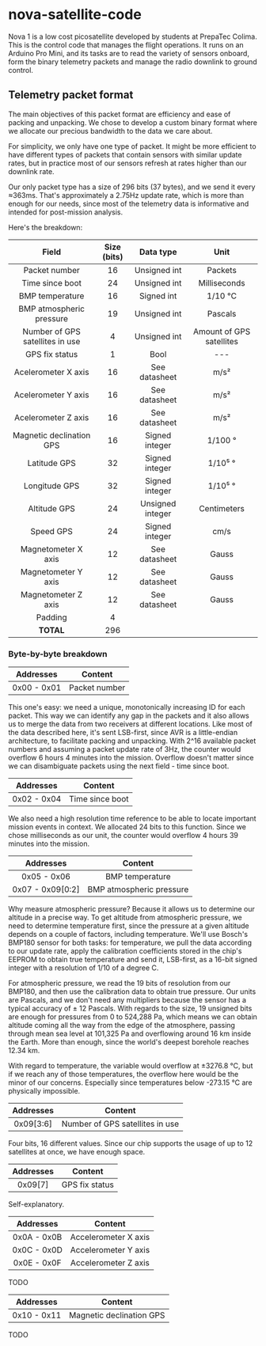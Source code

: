 # nova-satellite-code
Nova 1 is a low cost picosatellite developed by students at PrepaTec Colima. 
This is the control code that manages the flight operations. It runs on an Arduino Pro Mini, and its tasks are to read the variety of sensors onboard, form the binary telemetry packets and manage the radio downlink to ground control.

## Telemetry packet format
The main objectives of this packet format are efficiency and ease of packing and unpacking. We chose to develop a custom binary format where we allocate our precious bandwidth to the data we care about. 

For simplicity, we only have one type of packet. It might be more efficient to have different types of packets that contain sensors with similar update rates, but in practice most of our sensors refresh at rates higher than our downlink rate. 

Our only packet type has a size of 296 bits (37 bytes), and we send it every ≈363ms. That's approximately a 2.75Hz update rate, which is more than enough for our needs, since most of the telemetry data is informative and intended for post-mission analysis.

Here's the breakdown:

|Field|Size (bits)|Data type|Unit|
|:---:|:---------:|:-------:|:--:|
|Packet number|16|Unsigned int|Packets|
|Time since boot|24|Unsigned int|Milliseconds|
|BMP temperature|16|Signed int|1/10 °C|
|BMP atmospheric pressure|19|Unsigned int|Pascals|
|Number of GPS satellites in use|4|Unsigned int|Amount of GPS satellites|
|GPS fix status|1|Bool|---|
|Acelerometer X axis|16|See datasheet|m/s²|
|Acelerometer Y axis|16|See datasheet|m/s²|
|Acelerometer Z axis|16|See datasheet|m/s²|
|Magnetic declination GPS|16|Signed integer|1/100 °|
|Latitude GPS|32|Signed integer|1/10⁵ °|
|Longitude GPS|32|Signed integer|1/10⁵ °|
|Altitude GPS|24|Unsigned integer|Centimeters|
|Speed GPS|24|Signed integer|cm/s|
|Magnetometer X axis|12|See datasheet|Gauss|
|Magnetometer Y axis|12|See datasheet|Gauss|
|Magnetometer Z axis|12|See datasheet|Gauss|
|Padding|4|
|**TOTAL**|296|

### Byte-by-byte breakdown
|Addresses|Content|
|:-------:|:-----:|
| 0x00 - 0x01  | Packet number|

This one's easy: we need a unique, monotonically increasing ID for each packet. This way we can identify any gap in the packets and it also allows us to merge the data from two receivers at different locations. Like most of the data described here, it's sent LSB-first, since AVR is a little-endian architecture, to facilitate packing and unpacking.
With 2^16 available packet numbers and assuming a packet update rate of 3Hz, the counter would overflow 6 hours 4 minutes into the mission. Overflow doesn't matter since we can disambiguate packets using the next field - time since boot.

|Addresses|Content|
|:-------:|:-----:|
| 0x02 - 0x04  | Time since boot|

We also need a high resolution time reference to be able to locate important mission events in context. We allocated 24 bits to this function. Since we chose milliseconds as our unit, the counter would overflow 4 hours 39 minutes into the mission. 

|Addresses|Content|
|:-------:|:-----:|
| 0x05 - 0x06  | BMP temperature |
| 0x07 - 0x09[0:2]  | BMP atmospheric pressure |

Why measure atmospheric pressure? Because it allows us to determine our altitude in a precise way. To get altitude from atmospheric pressure, we need to determine temperature first, since the pressure at a given altitude depends on a couple of factors, including temperature. We'll use Bosch's BMP180 sensor for both tasks: for temperature, we pull the data according to our update rate, apply the calibration coefficients stored in the chip's EEPROM to obtain true temperature and send it, LSB-first, as a 16-bit signed integer with a resolution of 1/10 of a degree C. 

For atmospheric pressure, we read the 19 bits of resolution from our BMP180, and then use the calibration data to obtain true pressure. Our units are Pascals, and we don't need any multipliers because the sensor has a typical accuracy of ± 12 Pascals. With regards to the size, 19 unsigned bits are enough for pressures from 0 to 524,288 Pa, which means we can obtain altitude coming all the way from the edge of the atmosphere, passing through mean sea level at 101,325 Pa and overflowing around 16 km inside the Earth. More than enough, since the world's deepest borehole reaches 12.34 km.


With regard to temperature, the variable would overflow at ±3276.8 °C, but if we reach any of those temperatures, the overflow here would be the minor of our concerns. Especially since temperatures below -273.15 °C are physically impossible.


|Addresses|Content|
|:-------:|:-----:|
| 0x09[3:6] | Number of GPS satellites in use |

Four bits, 16 different values. Since our chip supports the usage of up to 12 satellites at once, we have enough space. 

|Addresses|Content|
|:-------:|:-----:|
| 0x09[7] | GPS fix status |

Self-explanatory. 


|Addresses|Content|
|:-------:|:-----:|
| 0x0A - 0x0B | Accelerometer X axis|
| 0x0C - 0x0D | Accelerometer Y axis|
| 0x0E - 0x0F | Accelerometer Z axis|

TODO

|Addresses|Content|
|:-------:|:-----:|
| 0x10 - 0x11 | Magnetic declination GPS|

TODO